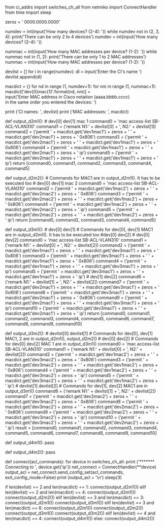 from ci_addrs import switches_ch_all
from netmiko import ConnectHandler
from time import sleep

zeros = ' 0000.0000.0000'

numdev = int(input('How many devices? (2-4): '))
while numdev not in (2, 3, 4):
    print('There can be only 2 to 4 devices')
    numdev = int(input('How many devices? (2-4): '))

nummac = int(input('How many MAC addresses per device? (1-2): '))
while nummac not in (1, 2):
    print('There can be only 1 to 2 MAC addresses')
    nummac = int(input('How many MAC addresses per device? (1-2): '))

devlist = []
for i in range(numdev):
    dl = input('Enter the CI\'s name ')
    devlist.append(dl)

macdict = {}
for nd in range (1, numdev+1):
    for nm in range (1, nummac+1):
        macdict['dev{0}mac{1}'.format(nd, nm)] = \
        input('Enter MAC address in Cisco notation (aaaa.bbbb.cccc) \
in the same order you entered the devices: ')

print ('CI names: ', devlist)
print ('MAC addresses: ', macdict)

def output_d2m1():
    # dev[0] dev[1] mac 1
    command0 = 'mac access-list SB-ACL-VLAN310'
    command1 = ('remark N1:' + devlist[0] + ', N2:' + devlist[1])
    command2 = ('permit ' + macdict.get('dev1mac1') + zeros + ' '
    + macdict.get('dev2mac1') + zeros + ' 0x806')
    command3 = ('permit ' + macdict.get('dev2mac1') + zeros + ' '
    + macdict.get('dev1mac1') + zeros + ' 0x806')
    command4 = ('permit ' + macdict.get('dev1mac1') + zeros + ' '
    + macdict.get('dev2mac1') + zeros + ' ip')
    command5 = ('permit ' + macdict.get('dev2mac1') + zeros + ' '
    + macdict.get('dev1mac1') + zeros + ' ip')
    return [command0, command1, command2, command3, command4, command5]

def output_d2m2():
    # Commands for MAC1 are in output_d2m1(). It has to be executed too
    # dev[0] dev[1] mac 2
    command0 = 'mac access-list SB-ACL-VLAN310'
    command2 = ('permit ' + macdict.get('dev1mac2') + zeros + ' '
    + macdict.get('dev2mac2') + zeros + ' 0x806')
    command3 = ('permit ' + macdict.get('dev2mac2') + zeros + ' '
    + macdict.get('dev1mac2') + zeros + ' 0x806')
    command4 = ('permit ' + macdict.get('dev1mac2') + zeros + ' '
    + macdict.get('dev2mac2') + zeros + ' ip')
    command5 = ('permit ' + macdict.get('dev2mac2') + zeros + ' '
    + macdict.get('dev1mac2') + zeros + ' ip')
    return [command0, command2, command3, command4, command5]

def output_d3m1():
    # dev[0] dev[1]
    # Commands for dev[0], dev[1] MAC1 are in output_d2m1(). It has to be executed too
    #dev[0] dev[2]
    # dev[0] dev[2]
    command0 = 'mac access-list SB-ACL-VLAN310'
    command1 = ('remark N1:' + devlist[0] + ', N2:' + devlist[2])
    command2 = ('permit ' + macdict.get('dev1mac1') + zeros + ' '
    + macdict.get('dev3mac1') + zeros + ' 0x806')
    command3 = ('permit ' + macdict.get('dev3mac1') + zeros + ' '
    + macdict.get('dev1mac1') + zeros + ' 0x806')
    command4 = ('permit ' + macdict.get('dev1mac1') + zeros + ' '
    + macdict.get('dev3mac1') + zeros + ' ip')
    command5 = ('permit ' + macdict.get('dev3mac1') + zeros + ' '
    + macdict.get('dev1mac1') + zeros + ' ip')
    # dev[1] dev[2]
    command6 = ('remark N1:' + devlist[1] + ', N2:' + devlist[2])
    command7 = ('permit ' + macdict.get('dev2mac1') + zeros + ' '
    + macdict.get('dev3mac1') + zeros + ' 0x806')
    command8 = ('permit ' + macdict.get('dev3mac1') + zeros + ' '
    + macdict.get('dev2mac1') + zeros + ' 0x806')
    command9 = ('permit ' + macdict.get('dev2mac1') + zeros + ' '
    + macdict.get('dev3mac1') + zeros + ' ip')
    command10 = ('permit ' + macdict.get('dev3mac1') + zeros + ' '
    + macdict.get('dev2mac1') + zeros + ' ip')
    return [command0, command1, command2, command3, command4,
    command5, command6, command7, command8, command9, command10]

def output_d3m2():
    # devlist[0] devlist[1]
    # Commands for dev[0], dev[1] MAC1, 2 are in output_d2m1(), output_d2m2()
    # dev[0] dev[2]
    # Commands for dev[0] dev[2] MAC 1 are in output_d3m1()
    command0 = 'mac access-list SB-ACL-VLAN310'
    command1 = ('remark N1:' + devlist[0] + ', N2:' + devlist[2])
    command2 = ('permit ' + macdict.get('dev1mac2') + zeros + ' '
    + macdict.get('dev3mac2') + zeros + ' 0x806')
    command3 = ('permit ' + macdict.get('dev3mac2') + zeros + ' '
    + macdict.get('dev1mac2') + zeros + ' 0x806')
    command4 = ('permit ' + macdict.get('dev1mac2') + zeros + ' '
    + macdict.get('dev3mac2') + zeros + ' ip')
    command5 = ('permit ' + macdict.get('dev3mac2') + zeros + ' '
    + macdict.get('dev1mac2') + zeros + ' ip')
    # devlist[1] devlist[2]
    # Commands for dev[1], dev[2] MAC1 are in output_d3m1()
    command6 = ('remark N1:' + devlist[1] + ', N2:' + devlist[2])
    command7 = ('permit ' + macdict.get('dev2mac2') + zeros + ' '
    + macdict.get('dev3mac2') + zeros + ' 0x806')
    command8 = ('permit ' + macdict.get('dev3mac2') + zeros + ' '
    + macdict.get('dev2mac2') + zeros + ' 0x806')
    command9 = ('permit ' + macdict.get('dev2mac2') + zeros + ' '
    + macdict.get('dev3mac2') + zeros + ' ip')
    command10 = ('permit ' + macdict.get('dev3mac2') + zeros + ' '
    + macdict.get('dev2mac2') + zeros + ' ip')
    result = [command0, command1, command2, command3, command4, command5,
    command6, command7, command8, command9, command10]


def output_d4m1():
    pass

def output_d4m2():
    pass

def connect(acl_commands):
    for device in switches_ch_all:
        print ('*******   Connecting to ', device.get('ip'))
        net_connect = ConnectHandler(**device)
        output_acl = net_connect.send_config_set(acl_commands, exit_config_mode=False)
        print (output_acl + '\n')
        sleep(3)


if len(devlist) == 2 and len(macdict) == 1:
    connect(output_d2m1())
elif len(devlist) == 2 and len(macdict) == 4:
    connect(output_d2m1())
    connect(output_d2m2())
elif len(devlist) == 3 and len(macdict) == 3:
    connect(output_d2m1())
    connect(output_d3m1())
elif len(devlist) == 3 and len(macdict) == 6:
    connect(output_d2m1())
    connect(output_d2m2())
    connect(output_d3m1())
    connect(output_d3m2())
elif len(devlist) == 4 and len(macdict) == 4:
    connect(output_d4m1())
else:
    connect(output_d4m2())
